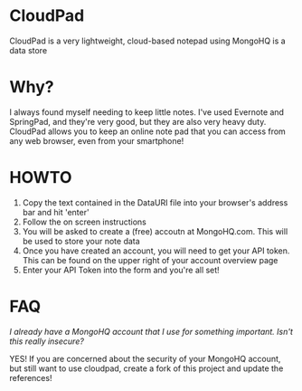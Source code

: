 CloudPad
========

CloudPad is a very lightweight, cloud-based notepad using MongoHQ is a data store

Why?
====

I always found myself needing to keep little notes. I've used Evernote and SpringPad, and they're very good, but they are also very heavy duty. CloudPad allows you to keep an online note pad that you can access from any web browser, even from your smartphone!

HOWTO
=====

1. Copy the text contained in the DataURI file into your browser's address bar and hit 'enter'
2. Follow the on screen instructions
3. You will be asked to create a (free) accoutn at MongoHQ.com. This will be used to store your note data
4. Once you have created an account, you will need to get your API token. This can be found on the upper right of your account overview page
5. Enter your API Token into the form and you're all set!

FAQ
===

_I already have a MongoHQ account that I use for something important. Isn't this really insecure?_

YES! If you are concerned about the security of your MongoHQ account, but still want to use cloudpad, create a fork of this project and update the references!
